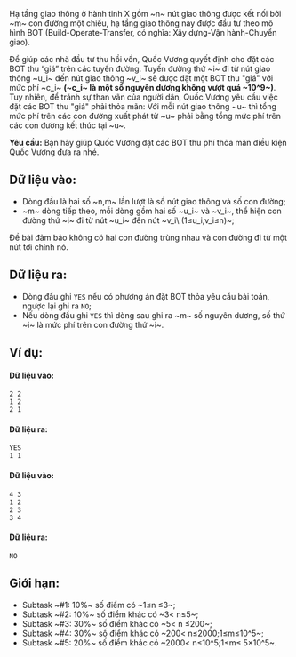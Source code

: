 Hạ tầng giao thông ở hành tinh X gồm ~n~ nút giao thông được kết nối bởi ~m~ con đường một chiều, hạ tầng giao thông này được đầu tư theo mô hình BOT (Build-Operate-Transfer, có nghĩa: Xây dựng-Vận hành-Chuyển giao).

Để giúp các nhà đầu tư thu hồi vốn, Quốc Vương quyết định cho đặt các BOT thu “giá” trên các tuyến đường. Tuyến đường thứ ~i~ đi từ nút giao thông ~u_i~ đến nút giao thông ~v_i~ sẽ được đặt một BOT thu "giá" với mức phí ~c_i~ **(~c_i~ là một số nguyên dương không vượt quá ~10^9~)**.
Tuy nhiên, để tránh sự than vãn của người dân, Quốc Vương yêu cầu việc đặt các BOT thu "giá" phải thỏa mãn: Với mỗi nút giao thông ~u~ thì tổng mức phí trên các con đường xuất phát từ ~u~ phải bằng tổng mức phí trên các con đường kết thúc tại ~u~.

**Yêu cầu:** Bạn hãy giúp Quốc Vương đặt các BOT thu phí thỏa mãn điều kiện Quốc Vương đưa ra nhé.

## Dữ liệu vào:
- Dòng đầu là hai số ~n,m~ lần lượt là số nút giao thông và số con đường;
- ~m~ dòng tiếp theo, mỗi dòng gồm hai số ~u_i~ và ~v_i~, thể hiện con đường thứ ~i~ đi từ nút ~u_i~ đến nút ~v_i\ (1≤u_i,v_i≤n)~;

Đề bài đảm bảo không có hai con đường trùng nhau và con đường đi từ một nút tới chính nó. 

## Dữ liệu ra:
- Dòng đầu ghi `YES` nếu có phương án đặt BOT thỏa yêu cầu bài toán, ngược lại ghi ra `NO`;
- Nếu dòng đầu ghi `YES` thì dòng sau ghi ra ~m~ số nguyên dương, số thứ ~i~ là mức phí trên con đường thứ ~i~.

## Ví dụ:
#### Dữ liệu vào:
```
2 2
1 2
2 1
```

#### Dữ liệu ra:
```
YES
1 1
```

#### Dữ liệu vào:
```
4 3 
1 2 
2 3 
3 4
```

#### Dữ liệu ra:
```
NO
```

## Giới hạn:
- Subtask ~\#1: 10\%~ số điểm có ~1≤n ≤3~;
- Subtask ~\#2: 10\%~ số điểm khác có ~3< n≤5~;
- Subtask ~\#3: 30\%~ số điểm khác có ~5< n ≤200~;
- Subtask ~\#4: 30\%~ số điểm khác có ~200< n≤2000;1≤m≤10^5~;
- Subtask ~\#5: 20\%~ số điểm khác có ~2000< n≤10^5;1≤m≤ 5×10^5~.